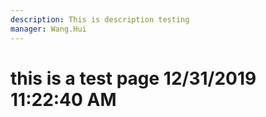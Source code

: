 ```yaml
---
description: This is description testing
manager: Wang.Hui
---
```

# this is a test page 12/31/2019 11:22:40 AM